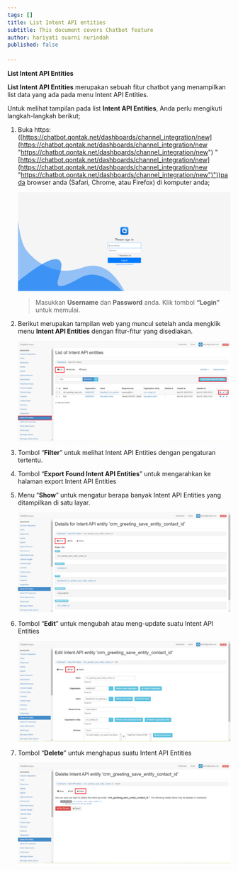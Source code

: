 ```yaml
---
tags: []
title: List Intent API entities
subtitle: This document covers Chatbot feature
author: hariyati suarni nurindah
published: false

---
```

**List Intent API Entities**

**List Intent API Entities** merupakan sebuah fitur chatbot yang menampilkan list data yang ada pada menu Intent API Entities.

Untuk melihat tampilan pada list **Intent API Entities**, Anda perlu mengikuti langkah-langkah berikut;

1. Buka https: ([https://chatbot.qontak.net/dashboards/channel_integration/new](https://chatbot.qontak.net/dashboards/channel_integration/new "https://chatbot.qontak.net/dashboards/channel_integration/new") "[https://chatbot.qontak.net/dashboards/channel_integration/new](https://chatbot.qontak.net/dashboards/channel_integration/new "https://chatbot.qontak.net/dashboards/channel_integration/new")"))pada browser anda (Safari, Chrome, atau Firefox) di komputer anda;

   ![](/uploads/channell.PNG)

   > Masukkan **Username** dan **Password** anda. Klik tombol **“Login”** untuk memulai.
2. Berikut merupakan tampilan web yang muncul setelah anda mengklik menu **Intent API Entities** dengan fitur-fitur yang disediakan.

   ![](/uploads/intent-api-entities1.PNG)
3. Tombol “**Filter**” untuk melihat Intent API Entities dengan pengaturan tertentu.
4. Tombol “**Export Found Intent API Entities**” untuk mengarahkan ke halaman export Intent API Entities
5. Menu “**Show**” untuk mengatur berapa banyak Intent API Entities yang ditampilkan di satu layar.

   ![](/uploads/intent-api-entities2.PNG)
6. Tombol “**Edit**” untuk mengubah atau meng-update suatu Intent API Entities

   ![](/uploads/intent-api-entities3.PNG)
7. Tombol “**Delete**” untuk menghapus suatu Intent API Entities

   ![](/uploads/intent-api-entities4.PNG)